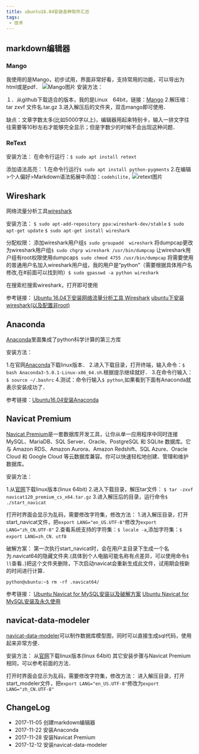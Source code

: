 ```yaml
---
title: ubuntu16.04安装各种软件汇总
tags: 
 - 技术
---
```


## markdown编辑器
### Mango
我使用的是Mango，初步试用，界面非常好看，支持常用的功能，可以导出为html或是pdf．
![Mango图片](http://ogzvyw5z8.bkt.clouddn.com/Mango.png)
安装方法：

１．从github下载适合的版本，我的是Linux　64bit，链接：[Mango](https://github.com/egrcc/Mango/blob/master/README-zh.md)
2.解压缩：tar zxvf 文件名.tar.gz
3.进入解压后的文件夹，双击mango即可使用．

缺点：文章字数太多(比如5000字以上)，编辑器用起来特别卡，输入一排文字往往需要等10秒左右才能够完全显示；但是字数少的时候不会出现这种问题．
### ReText
安装方法：
在命令行运行：`$ sudo apt install retext`

添加语法高亮：
1.在命令行运行`$ sudo apt install python-pygments`
2.在编辑>个人偏好>Markdown语法拓展中添加：`codehilite,`
![retext图片](http://ogzvyw5z8.bkt.clouddn.com/retext.png)

## Wireshark

网络流量分析工具[wireshark](https://www.wireshark.org/)

安装方法：
`$ sudo apt-add-repository ppa:wireshark-dev/stable`
`$ sudo apt-get update`
`$ sudo apt-get install wireshark`

分配权限：
添加wireshark用户组`$ sudo groupadd  wireshark`
将dumpcap更改为wireshark用户组`$ sudo chgrp wireshark /usr/bin/dumpcap`
让wireshark用户组有root权限使用dumpcap`$ sudo chmod 4755 /usr/bin/dumpcap`
将需要使用的普通用户名加入wireshark用户组，我的用户是“python”（需要根据具体用户名修改,在#前面可以找到哟）`$ sudo gpasswd -a python wireshark `

在搜索栏搜索wireshark，打开即可使用

参考链接：
[Ubuntu 16.04下安装网络流量分析工具 Wireshark](http://www.linuxidc.com/Linux/2016-08/134526.htm)
[ubuntu下安装wireshark(以及配置非root)](https://jingyan.baidu.com/article/c74d60009d992f0f6a595de6.html)

## Anaconda

[Anaconda](https://www.anaconda.com/download/)里面集成了python科学计算的第三方库

安装方法：

1.在官网[Anaconda](https://www.anaconda.com/download/)下载linux版本．
2.进入下载目录，打开终端，输入命令：`$ bash Anaconda3-5.0.1-Linux-x86_64.sh`.根据提示继续就好．
3.在命令行输入：`$ source ~/.bashrc`
4.测试：命令行输入`$ python`,如果看到下面有Anaconda就表示安装成功了．

参考链接：[Ubuntu16.04安装Anaconda](http://blog.csdn.net/gjq246/article/details/70848831)

## Navicat Premium
[Navicat Premium](https://www.navicat.com.cn/products/navicat-premium/)是一套数据库开发工具，让你从单一应用程序中同时连接 MySQL、MariaDB、SQL Server、Oracle、PostgreSQL 和 SQLite 数据库。它与 Amazon RDS、Amazon Aurora、Amazon Redshift、SQL Azure、Oracle Cloud 和 Google Cloud 等云数据库兼容。你可以快速轻松地创建、管理和维护数据库。

安装方法：

1.从[官网](https://www.navicat.com.cn/download/navicat-premium)下载linux版本(linux 64bit)
2.进入下载目录，解压tar文件：
`$ tar -zxvf navicat120_premium_cs_x64.tar.gz`
3.进入解压后的目录，运行命令`$ ./start_navicat`

打开时界面会显示为乱码，需要修改字符集，修改方法：
1.进入解压目录，打开start_navicat文件，把`export LANG="en_US.UTF-8"`修改为`export LANG="zh_CN.UTF-8"`
2.查看系统支持的字符集：`$ locale -a`,添加字符集：`$ export LANG=zh_CN．utf8`

破解方案：
第一次执行start_navicat时，会在用户主目录下生成一个名为.navicat64的隐藏文件夹.(具体到个人电脑可能名称有点差异，可以使用命令`$ ll`查看．)把这个文件夹删除，下次启动navicat会重新生成此文件，试用期会按新的时间进行计算．
```
python@ubuntu:~$ rm -rf .navicat64/
```
参考链接：
[Ubuntu Navicat for MySQL安装以及破解方案](http://blog.csdn.net/loadrunn/article/details/50886772)
[Ubuntu Navicat for MySQL安装及永久使用](http://www.linuxidc.com/Linux/2017-04/143122.htm)

## navicat-data-modeler
[navicat-data-modeler](http://www.navicat.com.cn/products/navicat-data-modeler)可以制作数据库模型图，同时可以直接生成sql代码，使用起来非常方便．

安装方法：
从[官网](http://www.navicat.com.cn/download/navicat-data-modeler)下载linux版本(linux 64bit)
其它安装步骤与Navicat Premium相同，可以参考前面的方法．

打开时界面会显示为乱码，需要修改字符集，修改方法：
进入解压目录，打开start_modeler文件，把`export LANG="en_US.UTF-8"`修改为`export LANG="zh_CN.UTF-8"`


## ChangeLog
- 2017-11-05 创建markdown编辑器
- 2017-11-22 安装Anaconda
- 2017-11-28 安装Navicat Premium
- 2017-12-12 安装navicat-data-modeler
